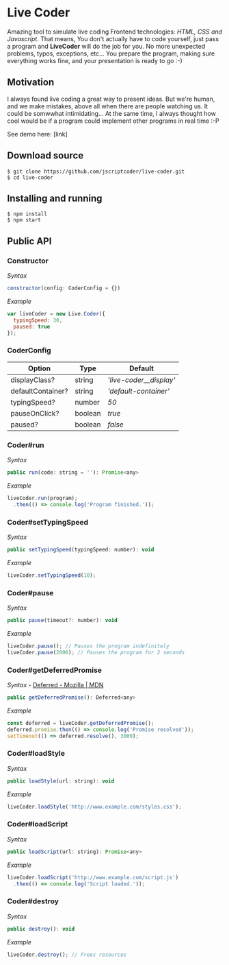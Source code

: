 # Live Coder
Amazing tool to simulate live coding Frontend technologies: *HTML, CSS and Javascript*. That means, You don't actually have to code yourself, just pass a program and **LiveCoder** will do the job for you. No more unexpected problems, typos, exceptions, etc... You prepare the program, making sure everything works fine, and your presentation is ready to go :-)

## Motivation
I always found live coding a great way to present ideas. But we're human, and we make mistakes, above all when there are people watching us. It could be somwwhat intimidating... At the same time, I always thought how cool would be if a program could implement other programs in real time :-P

See demo here: [link]

## Download source
```shell
$ git clone https://github.com/jscriptcoder/live-coder.git
$ cd live-coder
```

## Installing and running
```shell
$ npm install
$ npm start
```

## Public API
### Constructor
*Syntax*

```javascript
constructor(config: CoderConfig = {})
```

*Example*

```javascript
var liveCoder = new Live.Coder({
  typingSpeed: 30,
  paused: true
});
```

### CoderConfig

| Option            | Type     | Default                   |
| ----------------- | -------- | ------------------------- |
| displayClass?     | string   | *'live-coder\_\_display'* |
| defaultContainer? | string   | *'default-container'*     |
| typingSpeed?      | number   | *50*                      |
| pauseOnClick?     | boolean  | *true*                    |
| paused?           | boolean  | *false*                   |

### Coder#run

*Syntax*

```javascript
public run(code: string = ''): Promise<any>
```

*Example*

```javascript
liveCoder.run(program);
  .then(() => console.log('Program finished.'));
```

### Coder#setTypingSpeed

*Syntax*

```javascript
public setTypingSpeed(typingSpeed: number): void
```

*Example*

```javascript
liveCoder.setTypingSpeed(10);
```

### Coder#pause

*Syntax*

```javascript
public pause(timeout?: number): void
```

*Example*

```javascript
liveCoder.pause(); // Pauses the program indefinitely
liveCoder.pause(2000); // Pauses the program for 2 seconds
```

### Coder#getDeferredPromise

*Syntax* - [Deferred - Mozilla | MDN](https://developer.mozilla.org/en-US/docs/Mozilla/JavaScript_code_modules/Promise.jsm/Deferred)

```javascript
public getDeferredPromise(): Deferred<any>
```

*Example*

```javascript
const deferred = liveCoder.getDeferredPromise();
deferred.promise.then(() => console.log('Promise resolved'));
setTimeout(() => deferred.resolve(), 3000);
```

### Coder#loadStyle

*Syntax*

```javascript
public loadStyle(url: string): void
```

*Example*

```javascript
liveCoder.loadStyle('http://www.example.com/styles.css');
```

### Coder#loadScript

*Syntax*

```javascript
public loadScript(url: string): Promise<any>
```

*Example*

```javascript
liveCoder.loadScript('http://www.example.com/script.js')
  .then(() => console.log('Script loaded.'));
```

### Coder#destroy

*Syntax*

```javascript
public destroy(): void
```

*Example*

```javascript
liveCoder.destroy(); // Frees resources
```
